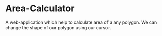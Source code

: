 # Area-Calculator
A web-application which help to calculate area of a  any polygon. We can change the shape of our polygon using our cursor. 
